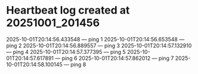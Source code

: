 # Heartbeat log created at 20251001_201456
2025-10-01T20:14:56.433548 — ping 1
2025-10-01T20:14:56.653548 — ping 2
2025-10-01T20:14:56.889557 — ping 3
2025-10-01T20:14:57.132910 — ping 4
2025-10-01T20:14:57.377395 — ping 5
2025-10-01T20:14:57.617891 — ping 6
2025-10-01T20:14:57.862012 — ping 7
2025-10-01T20:14:58.100145 — ping 8
